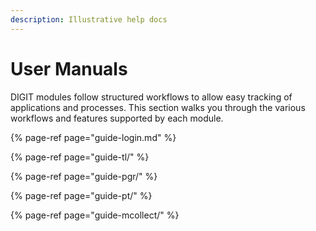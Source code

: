 ```yaml
---
description: Illustrative help docs
---
```


# User Manuals

DIGIT modules follow structured workflows to allow easy tracking of applications and processes. This section walks you through the various workflows and features supported by each module.

{% page-ref page="guide-login.md" %}

{% page-ref page="guide-tl/" %}

{% page-ref page="guide-pgr/" %}

{% page-ref page="guide-pt/" %}

{% page-ref page="guide-mcollect/" %}




